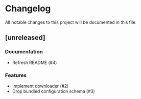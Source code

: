 # Changelog

All notable changes to this project will be documented in this file.

## [unreleased]

### Documentation

- Refresh README (#4)

### Features

- Implement downloader (#2)
- Drop bundled configuration schema (#3)

